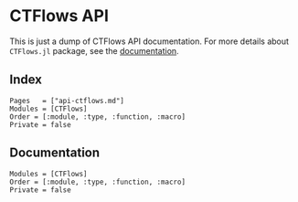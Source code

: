 # CTFlows API

This is just a dump of CTFlows API documentation.
For more details about `CTFlows.jl` package, see the [documentation](https://control-toolbox.org/CTDocs.jl/ctflows).

## Index

```@index
Pages   = ["api-ctflows.md"]
Modules = [CTFlows]
Order = [:module, :type, :function, :macro]
Private = false
```

## Documentation

```@autodocs
Modules = [CTFlows]
Order = [:module, :type, :function, :macro]
Private = false
```
